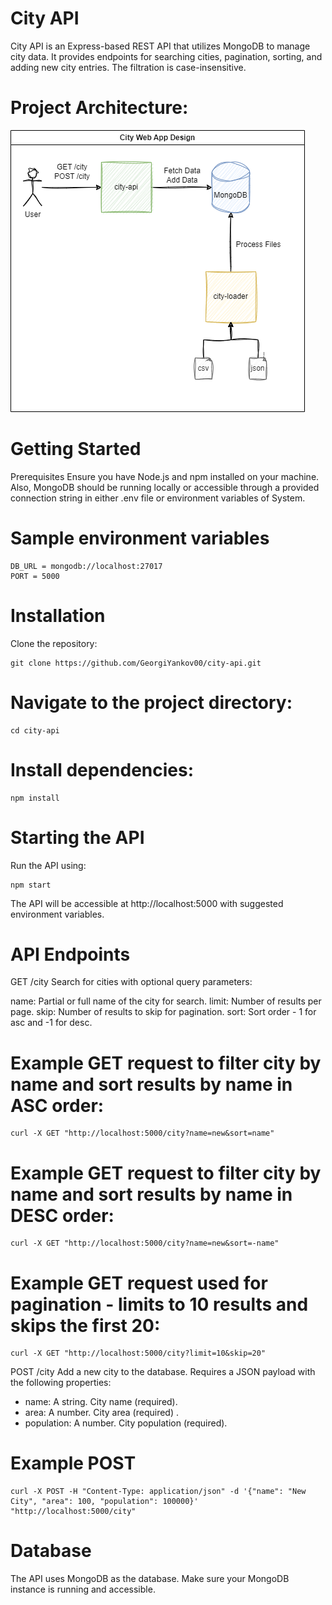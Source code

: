 # City API

City API is an Express-based REST API that utilizes MongoDB to manage city data. It provides endpoints for searching cities, pagination, sorting, and adding new city entries. The filtration is case-insensitive.

# Project Architecture:

![City Web App](https://github.com/GeorgiYankov00/city-ui/blob/main/design/City%20Web%20App.png)

# Getting Started
Prerequisites
Ensure you have Node.js and npm installed on your machine. Also, MongoDB should be running locally or accessible through a provided connection string in either .env file or environment variables of System.

# Sample environment variables
```
DB_URL = mongodb://localhost:27017
PORT = 5000
```
# Installation
Clone the repository:
```
git clone https://github.com/GeorgiYankov00/city-api.git
```

# Navigate to the project directory:

```
cd city-api
```

# Install dependencies:

```
npm install
```

# Starting the API
Run the API using:

```
npm start
```

The API will be accessible at http://localhost:5000 with suggested environment variables.

# API Endpoints

GET /city
Search for cities with optional query parameters:

name: Partial or full name of the city for search.
limit: Number of results per page.
skip: Number of results to skip for pagination.
sort: Sort order - 1 for asc and -1 for desc.

# Example GET request to filter city by name and sort results by name in ASC order:
```
curl -X GET "http://localhost:5000/city?name=new&sort=name"
```
# Example GET request to filter city by name and sort results by name in DESC order:
```
curl -X GET "http://localhost:5000/city?name=new&sort=-name"
```
# Example GET request used for pagination - limits to 10 results and skips the first 20:

```
curl -X GET "http://localhost:5000/city?limit=10&skip=20"
```

POST /city
Add a new city to the database. Requires a JSON payload with the following properties:
* name: A string. City name (required).
* area: A number. City area (required) .
* population: A number. City population (required).

# Example POST 

```
curl -X POST -H "Content-Type: application/json" -d '{"name": "New City", "area": 100, "population": 100000}' "http://localhost:5000/city"
```

# Database
The API uses MongoDB as the database. Make sure your MongoDB instance is running and accessible.
